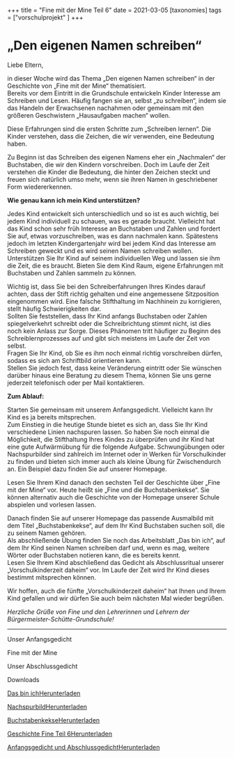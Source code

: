 +++
title = "Fine mit der Mine Teil 6"
date = 2021-03-05
[taxonomies]
tags = ["vorschulprojekt" ]
+++

# ******„Den eigenen Namen schreiben“******

Liebe Eltern,

in dieser Woche wird das Thema „Den eigenen Namen schreiben“ in der Geschichte von „Fine mit der Mine“ thematisiert.  
Bereits vor dem Eintritt in die Grundschule entwickeln Kinder Interesse am Schreiben und Lesen. Häufig fangen sie an, selbst „zu schreiben“, indem sie das Handeln der Erwachsenen nachahmen oder gemeinsam mit den größeren Geschwistern „Hausaufgaben machen“ wollen.

Diese Erfahrungen sind die ersten Schritte zum „Schreiben lernen“. Die Kinder verstehen, dass die Zeichen, die wir verwenden, eine Bedeutung haben.

Zu Beginn ist das Schreiben des eigenen Namens eher ein „Nachmalen“ der Buchstaben, die wir den Kindern vorschreiben. Doch im Laufe der Zeit verstehen die Kinder die Bedeutung, die hinter den Zeichen steckt und freuen sich natürlich umso mehr, wenn sie ihren Namen in geschriebener Form wiedererkennen.

**Wie genau kann ich mein Kind unterstützen?**

Jedes Kind entwickelt sich unterschiedlich und so ist es auch wichtig, bei jedem Kind individuell zu schauen, was es gerade braucht. Vielleicht hat das Kind schon sehr früh Interesse an Buchstaben und Zahlen und fordert Sie auf, etwas vorzuschreiben, was es dann nachmalen kann. Spätestens jedoch im letzten Kindergartenjahr wird bei jedem Kind das Interesse am Schreiben geweckt und es wird seinen Namen schreiben wollen.  
Unterstützen Sie Ihr Kind auf seinem individuellen Weg und lassen sie ihm die Zeit, die es braucht. Bieten Sie dem Kind Raum, eigene Erfahrungen mit Buchstaben und Zahlen sammeln zu können.

Wichtig ist, dass Sie bei den Schreiberfahrungen Ihres Kindes darauf achten, dass der Stift richtig gehalten und eine angemessene Sitzposition eingenommen wird. Eine falsche Stifthaltung im Nachhinein zu korrigieren, stellt häufig Schwierigkeiten dar.    
Sollten Sie feststellen, dass Ihr Kind anfangs Buchstaben oder Zahlen spiegelverkehrt schreibt oder die Schreibrichtung stimmt nicht, ist dies noch kein Anlass zur Sorge. Dieses Phänomen tritt häufiger zu Beginn des Schreiblernprozesses auf und gibt sich meistens im Laufe der Zeit von selbst.    
Fragen Sie Ihr Kind, ob Sie es ihm noch einmal richtig vorschreiben dürfen, sodass es sich am Schriftbild orientieren kann.  
Stellen Sie jedoch fest, dass keine Veränderung eintritt oder Sie wünschen darüber hinaus eine Beratung zu diesem Thema, können Sie uns gerne jederzeit telefonisch oder per Mail kontaktieren.

**Zum Ablauf:**

Starten Sie gemeinsam mit unserem Anfangsgedicht. Vielleicht kann Ihr Kind es ja bereits mitsprechen.  
Zum Einstieg in die heutige Stunde bietet es sich an, dass Sie Ihr Kind verschiedene Linien nachspuren lassen. So haben Sie noch einmal die Möglichkeit, die Stifthaltung Ihres Kindes zu überprüfen und ihr Kind hat eine gute Aufwärmübung für die folgende Aufgabe. Schwungübungen oder Nachspurbilder sind zahlreich im Internet oder in Werken für Vorschulkinder zu finden und bieten sich immer auch als kleine Übung für Zwischendurch an. Ein Beispiel dazu finden Sie auf unserer Homepage.

Lesen Sie Ihrem Kind danach den sechsten Teil der Geschichte über „Fine mit der Mine“ vor. Heute heißt sie „Fine und die Buchstabenkekse“. Sie können alternativ auch die Geschichte von der Homepage unserer Schule abspielen und vorlesen lassen.

Danach finden Sie auf unserer Homepage das passende Ausmalbild mit dem Titel „Buchstabenkekse“, auf dem Ihr Kind Buchstaben suchen soll, die zu seinem Namen gehören.  
Als abschließende Übung finden Sie noch das Arbeitsblatt „Das bin ich“, auf dem Ihr Kind seinen Namen schreiben darf und, wenn es mag, weitere Wörter oder Buchstaben notieren kann, die es bereits kennt.  
Lesen Sie Ihrem Kind abschließend das Gedicht als Abschlussritual unserer  
„Vorschulkinderzeit daheim“ vor. Im Laufe der Zeit wird Ihr Kind dieses bestimmt mitsprechen können. 

Wir hoffen, auch die fünfte „Vorschulkinderzeit daheim“ hat Ihnen und Ihrem Kind gefallen und wir dürfen Sie auch beim nächsten Mal wieder begrüßen.

_Herzliche Grüße von Fine und den Lehrerinnen und Lehrern der Bürgermeister-Schütte-Grundschule!_

* * *

Unser Anfangsgedicht

Fine mit der Mine

Unser Abschlussgedicht

Downloads

[Das bin ich](https://volksschule-partenkirchen.de/wp-content/uploads/Das-bin-ich.pdf)[Herunterladen](https://volksschule-partenkirchen.de/wp-content/uploads/Das-bin-ich.pdf)

[Nachspurbild](https://volksschule-partenkirchen.de/wp-content/uploads/Nachspurbild.pdf)[Herunterladen](https://volksschule-partenkirchen.de/wp-content/uploads/Nachspurbild.pdf)

[Buchstabenkekse](https://volksschule-partenkirchen.de/wp-content/uploads/Buchstabenkekse.pdf)[Herunterladen](https://volksschule-partenkirchen.de/wp-content/uploads/Buchstabenkekse.pdf)

[Geschichte Fine Teil 6](https://volksschule-partenkirchen.de/wp-content/uploads/Geschichte-Fine-Teil-6.pdf)[Herunterladen](https://volksschule-partenkirchen.de/wp-content/uploads/Geschichte-Fine-Teil-6.pdf)

[Anfangsgedicht und Abschlussgedicht](https://volksschule-partenkirchen.de/wp-content/uploads/Anfangsgedicht-und-Abschlussgedicht.pdf)[Herunterladen](https://volksschule-partenkirchen.de/wp-content/uploads/Anfangsgedicht-und-Abschlussgedicht.pdf)
